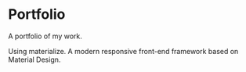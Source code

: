 # Portfolio
A portfolio of my work.

Using materialize. A modern responsive front-end framework based on Material Design.
